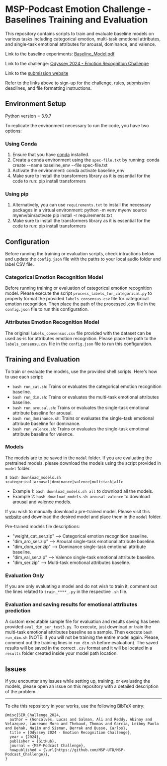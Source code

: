# MSP-Podcast Emotion Challenge - Baselines Training and Evaluation

This repository contains scripts to train and evaluate baseline models on various tasks including categorical emotion, multi-task emotional attributes, and single-task emotional attributes for arousal, dominance, and valence.

Link to the baseline experiments: [Baseline_Model.pdf](Baseline_Model.pdf)

Link to the challenge: [Odyssey 2024 - Emotion Recognition Challenge](https://www.odyssey2024.org/emotion-recognition-challenge)

Link to the [submission website](https://lab-msp.com/MSP-Podcast_Competition/leaderboard.php)

Refer to the links above to sign-up for the challenge, rules, submission deadlines, and file formatting instructions.
## Environment Setup

Python version = 3.9.7

To replicate the environment necessary to run the code, you have two options:

### Using Conda

1. Ensure that you have [conda](https://docs.conda.io/projects/conda/en/latest/user-guide/install/) installed.
2. Create a conda environment using the `spec-file.txt` by running:
    conda create --name baseline_env --file spec-file.txt
3. Activate the environment:
    conda activate baseline_env
4. Make sure to install the transformers library as it is essential for the code to run:
    pip install transformers


### Using pip

1. Alternatively, you can use `requirements.txt` to install the necessary packages in a virtual environment:
    python -m venv myenv
    source myenv/bin/activate
    pip install -r requirements.txt
2. Make sure to install the transformers library as it is essential for the code to run:
    pip install transformers


## Configuration

Before running the training or evaluation scripts, check intructions below and update the `config.json` file with the paths to your local audio folder and label CSV file.

### Categorical Emotion Recognition Model

Before running training or evaluation of categorical emotion recognition model. Please execute the script `process_labels_for_categorical.py` to properly format the provided `labels_consensus.csv` file for categorical emotion recognition. Then place the path of the processed .csv file in the `config.json` file to run this configuration.

### Attributes Emotion Recognition Model

The original `labels_consensus.csv` file provided with the dataset can be used as-is for attributes emotion recognition. Please place the path to the `labels_consensu.csv` file in the `config.json` file to run this configuration.

## Training and Evaluation

To train or evaluate the models, use the provided shell scripts. Here's how to use each script:

- `bash run_cat.sh`: Trains or evaluates the categorical emotion recognition baseline.
- `bash run_dim.sh`: Trains or evaluates the multi-task emotional attributes baseline.
- `bash run_arousal.sh`: Trains or evaluates the single-task emotional attribute baseline for arousal.
- `bash run_dominance.sh`: Trains or evaluates the single-task emotional attribute baseline for dominance.
- `bash run_valence.sh`: Trains or evaluates the single-task emotional attribute baseline for valence.


### Models

The models are to be saved in the `model` folder. If you are evaluating the pretrained models, please download the models using the script provided in `model` folder. 
  ```
  $ bash download_models.sh <categorical|arousal|dominance|valence|multitask|all>
  ```
- Example 1: `bash download_models.sh all` to download all the models.
- Example 2: `bash download_models.sh arousal valence` to download arousal and valence models.

If you wish to manually download a pre-trained model. Please visit this [website](https://lab-msp.com/MODELS/Odyssey_Baselines/) and download the desired model and place them in the `model` folder. 

Pre-trained models file descriptions:
- "weight_cat_ser.zip" --> Categorical emotion recognition baseline.
- "dim_aro_ser.zip" --> Arousal single-task emotional attribute baseline.
- "dim_dom_ser.zip" --> Dominance single-task emotional attribute baseline.
- "dim_val_ser.zip" --> Valence single-task emotional attribute baseline.
- "dim_ser.zip" --> Multi-task emotional attributes baseline.
    
### Evaluation Only

If you are only evaluating a model and do not wish to train it, comment out the lines related to `train_****_.py` in the respective `.sh` file.

### Evaluation and saving results for emotional attributes prediction

A custom executable sample file for evaluation and results saving has been provided `eval_dim_ser_test3.py`. To execute, just download or train the multi-task emotional attributes baseline as a sample. Then execute `bash run_dim.sh` (NOTE: if you will not be training the entire model again. Please, comment out the training lines in `run_dim.sh` before evaluation). The saved results will be saved in the correct `.csv` format and it will be located in a `results` folder created inside your model path location.

## Issues

If you encounter any issues while setting up, training, or evaluating the models, please open an issue on this repository with a detailed description of the problem.

---------------------------
To cite this repository in your works, use the following BibTeX entry:

```
@misc{SER_Challenge_2024,
  author = {Goncalves, Lucas and Salman, Ali and Reddy, Abinay and Velazquez, Laureano Moro and Thebaud, Thomas and Garcia, Leibny Paola and Dehak, Najim and Sisman, Berrak and Busso, Carlos},
  title = {Odyssey 2024 - Emotion Recognition Challenge},
  year = {2024},
  publisher = {GitHub},
  journal = {MSP-Podcast Challenge},
  howpublished = {\url{https://github.com/MSP-UTD/MSP-Podcast_Challenge}},
}
```

